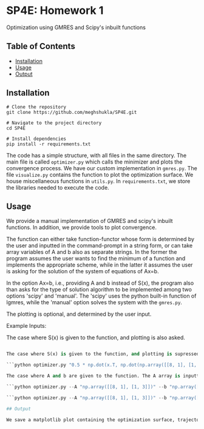 # SP4E: Homework 1

Optimization using GMRES and Scipy's inbuilt functions

## Table of Contents

- [Installation](#installation)
- [Usage](#usage)
- [Output](#output)


## Installation

```
# Clone the repository
git clone https://github.com/meghshukla/SP4E.git

# Navigate to the project directory
cd SP4E

# Install dependencies
pip install -r requirements.txt
```

The code has a simple structure, with all files in the same directory. The main file is called ```optimizer.py``` which calls the minimizer and plots the convergence process. We have our custom implementation in ```gmres.py```. The file ```visualize.py``` contains the function to plot the optimization surface. We house miscellaneous functions in ```utils.py```. In ```requirements.txt```, we store the libraries needed to execute the code.


## Usage

We provide a manual implementation of GMRES and scipy's inbuilt functions.
In addition, we provide tools to plot convergence.

The function can either take function-functor whose form is determined by the user and inputted in the command-prompt in a string form, or can take array variables of A and b also as separate strings. In the former the program assumes the user wants to find the minimum of a function and implements the appropriate scheme, while in the latter it assumes the user is asking for the solution of the system of equations of Ax=b.

In the option Ax=b, i.e., providing A and b instead of S(x), the program also than asks for the type of solution algorithm to be implemented among two options 'scipy' and 'manual'. The 'scipy' uses the python built-in function of lgmres, while the 'manual' option solves the system with the ```gmres.py```.

The plotting is optional, and determined by the user input. 

Example Inputs:

The case where S(x) is given to the function, and plotting is also asked. 

```python optimizer.py "0.5 * np.dot(x.T, np.dot(np.array([[8, 1], [1, 3]]), x)) - np.dot(np.array([2, 4]), x)" --plot 

The case where S(x) is given to the function, and plotting is supressed. 

```python optimizer.py "0.5 * np.dot(x.T, np.dot(np.array([[8, 1], [1, 3]]), x)) - np.dot(np.array([2, 4]), x)" 

The case where A and b are given to the function. The A array is inputted after --A, and the arrray b is inputted after b. Then the solution approach is prescribed by the user after the "--solution". The user can choose either manual or scipy as explained above, the examples are given below:

```python optimizer.py --A "np.array([[8, 1], [1, 3]])" --b "np.array([2, 4])" --solution manual --plot

```python optimizer.py --A "np.array([[8, 1], [1, 3]])" --b "np.array([2, 4])" --solution scipy --plot

## Output

We save a matplotlib plot containing the optimization surface, trajectory of the point, and optimized value. An example plot is in this repository with the name: ```manual_gmres.png``` 
